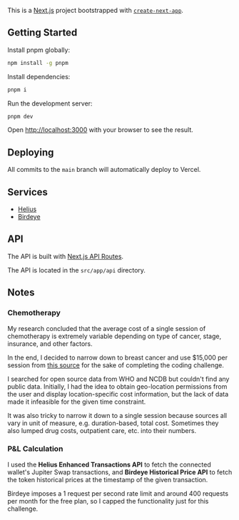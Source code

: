 This is a [Next.js](https://nextjs.org) project bootstrapped with [`create-next-app`](https://nextjs.org/docs/app/api-reference/cli/create-next-app).

## Getting Started

Install pnpm globally:

```bash
npm install -g pnpm
```

Install dependencies:

```bash
pnpm i
```

Run the development server:

```bash
pnpm dev
```

Open [http://localhost:3000](http://localhost:3000) with your browser to see the result.

## Deploying

All commits to the `main` branch will automatically deploy to Vercel.

## Services

- [Helius](https://helius.xyz/)
- [Birdeye](https://birdeye.so/)

## API

The API is built with [Next.js API Routes](https://nextjs.org/docs/app/building-your-application/routing/api-routes).

The API is located in the `src/app/api` directory.

## Notes

### Chemotherapy

My research concluded that the average cost of a single session of chemotherapy is extremely variable depending on type of cancer, stage, insurance, and other factors.

In the end, I decided to narrow down to breast cancer and use $15,000 per session from [this source](https://www.bankrate.com/credit-cards/news/average-cost-of-breast-cancer-treatment/#:~:text=Chemotherapy.%20%2412%2C618%20%E2%80%93%20%2417%2C564) for the sake of completing the coding challenge.

I searched for open source data from WHO and NCDB but couldn't find any public data. Initially, I had the idea to obtain geo-location permissions from the user and display location-specific cost information, but the lack of data made it infeasible for the given time constraint.

It was also tricky to narrow it down to a single session because sources all vary in unit of measure, e.g. duration-based, total cost. Sometimes they also lumped drug costs, outpatient care, etc. into their numbers.

### P&L Calculation

I used the **Helius Enhanced Transactions API** to fetch the connected wallet's Jupiter Swap transactions, and **Birdeye Historical Price API** to fetch the token historical prices at the timestamp of the given transaction.

Birdeye imposes a 1 request per second rate limit and around 400 requests per month for the free plan, so I capped the functionality just for this challenge.
